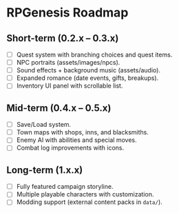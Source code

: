 # RPGenesis Roadmap

## Short-term (0.2.x – 0.3.x)
- [ ] Quest system with branching choices and quest items.
- [ ] NPC portraits (assets/images/npcs).
- [ ] Sound effects + background music (assets/audio).
- [ ] Expanded romance (date events, gifts, breakups).
- [ ] Inventory UI panel with scrollable list.

## Mid-term (0.4.x – 0.5.x)
- [ ] Save/Load system.
- [ ] Town maps with shops, inns, and blacksmiths.
- [ ] Enemy AI with abilities and special moves.
- [ ] Combat log improvements with icons.

## Long-term (1.x.x)
- [ ] Fully featured campaign storyline.
- [ ] Multiple playable characters with customization.
- [ ] Modding support (external content packs in `data/`).

